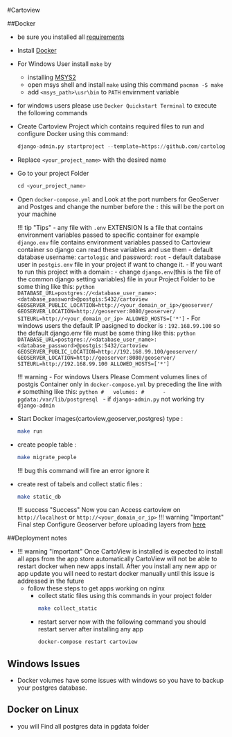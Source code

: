 #Cartoview

##Docker
- be sure you installed all [requirements](installation.md#installation-requirements)
- Install [Docker][11]
- For Windows User install ```make``` by
	- installing [MSYS2](http://www.msys2.org/)
	- open msys shell and install ```make``` using this command ```pacman -S make```
	- add ```<msys_path>\usr\bin``` to ```PATH``` envirnment variable
- for windows users please use ```Docker Quickstart Terminal``` to execute the following commands
- Create Cartoview Project which contains required files to run and configure Docker using this command:

	``` python
	django-admin.py startproject --template=https://github.com/cartologic/cartoview-project-template/archive/master.zip --name django.env,uwsgi.ini,.bowerrc,server.py <your_project_name>
	```

- Replace ```<your_project_name>``` with the desired name

- Go to your project Folder

	 ``` python
	 cd <your_project_name>
	 ```

- Open ```docker-compose.yml``` and Look at the port numbers for GeoServer and Postges and change the number before the ```:``` this will be the port on your machine

	!!! tip "Tips"
			- any file with ```.env``` EXTENSION Is a file that contains environment variables passed to specific container for example ```django.env``` file contains environment variables passed to Cartoview container so django can read these variables and use them
			- default database username: ```cartologic``` and password: ```root```
			- default database user in ```postgis.env``` file in your project if want to change it.
			- If you want to run this project with a domain :
				- change ```django.env```(this is the file of the common django setting variables) file in your Project Folder to be some thing like this:
					``` python
					DATABASE_URL=postgres://<database_user_name>:<database_password>@postgis:5432/cartoview
					GEOSERVER_PUBLIC_LOCATION=http://<your_domain_or_ip>/geoserver/
					GEOSERVER_LOCATION=http://geoserver:8080/geoserver/
					SITEURL=http://<your_domain_or_ip>
					ALLOWED_HOSTS=['*']
					```
			- For windows users the default IP aasigned to docker is : ```192.168.99.100``` so the default django.env file must be some thing like this:
				``` python
				DATABASE_URL=postgres://<database_user_name>:<database_password>@postgis:5432/cartoview
				GEOSERVER_PUBLIC_LOCATION=http://192.168.99.100/geoserver/
				GEOSERVER_LOCATION=http://geoserver:8080/geoserver/
				SITEURL=http://192.168.99.100
				ALLOWED_HOSTS=['*']
				```

	!!! warning
		- For windows Users Please Comment volumes lines of postgis Container only in ```docker-compose.yml``` by preceding the line with ```#``` something like this:
			```python
				#   volumes:
				#      - pgdata:/var/lib/postgresql
			```
		- if ```django-admin.py``` not working try ```django-admin```


- Start Docker images(cartoview,geoserver,postgres) type :

	``` sh
	make run
	```

- create  people table :

	``` sh
	make migrate_people
	```

	!!! bug
		this command will fire an error ignore it

- create rest of  tabels and collect static files :

	``` sh
	make static_db
	```

	!!! success "Success"
		Now you can Access cartoview on ```http://localhost``` or ```http://<your_domain_or_ip>```
	!!! warning "Important"
		Final step Configure Geoserver before uploading layers from [here](http://docs.geonode.org/en/master/tutorials/admin/geoserver_geonode_security/#geoserver-security-backend)

##Deployment notes

- !!! warning "Important"
	Once CartoView is installed is expected to install all apps from the app store automatically
	CartoView will not be able to restart docker when new apps install.
	After you install any new app or app update you will need to restart docker manually until this issue is addressed in the future
	- follow these steps to get apps working on nginx
		- collect static files using this commands in your project folder
			``` sh
			make collect_static
			```
		- restart server now with the following command you should restart server after installing any app
			``` sh
			docker-compose restart cartoview
			```
## Windows Issues
- Docker volumes have some issues  with windows so you have to backup your postgres database.

## Docker on Linux
- you will Find all postgres data in pgdata folder

[1]: https://github.com/GeoNode/geonode
[2]: http://www.cartoview.org
[3]: http://demo.cartoview.net
[4]: https://pypi.python.org/pypi/cartoview
[5]: https://github.com/cartologic/cartoview/issues
[6]: http://cartoview.org/app/cartoview_map_viewer/
[7]: http://cartoview.org/app/cartoview_feature_list/
[8]: http://cartoview.org/app/cartoview_geonode_viewer/
[9]: https://twitter.com/ahmednosman
[10]: https://twitter.com/cartoview
[11]: https://www.docker.com/products/docker
